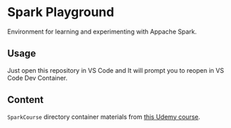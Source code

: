 # Spark Playground

Environment for learning and experimenting with Appache Spark.

## Usage
Just open this repository in VS Code and It will prompt you to reopen in VS Code Dev Container.

## Content
`SparkCourse` directory container materials from [this Udemy course](https://www.udemy.com/course/taming-big-data-with-apache-spark-hands-on).
